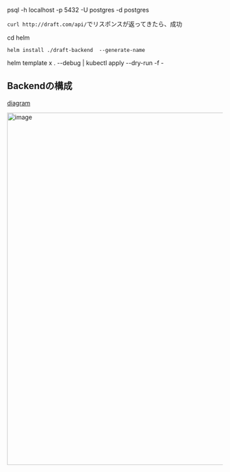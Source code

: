 psql -h localhost -p 5432 -U postgres -d postgres

`curl http://draft.com/api/`でリスポンスが返ってきたら、成功

cd helm

`helm install ./draft-backend  --generate-name`

helm template x . --debug | kubectl apply --dry-run -f -

## Backendの構成

[diagram](https://app.diagrams.net/?src=about#G1CuJWLpUqeXx_Qj7RZWCZc-ojCXzTaIJ_)

<img width="824" alt="image" src="https://user-images.githubusercontent.com/84740493/196251652-5623473f-f8c0-496f-b308-37a7f4141a34.png">
